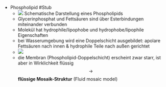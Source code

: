 - Phospholipid #Stub
    - ![](https://cdn.kastatic.org/ka-perseus-images/352079e6dc783dce573875198fcb364180b01331.png)  Schematische Darstellung eines Phospholipids
    - Glycerinphosphat und Fettsäuren sind über Esterbindungen miteinander verbunden
    - Molekül hat hydrophile/lipophobe und hydrophobe/lipophile Eigenschaften
    - bei Wasserumgebung wird eine Doppelschicht ausgebildet: apolare Fettsäuren nach innen & hydrophile Teile nach außen gerichtet
    - ![](https://images.gutefrage.net/media/fragen-antworten/bilder/237668226/0_big.png?v=1486331411000)
    - die Membran (Phospholipid-Doppelschicht) erscheint zwar starr, ist aber in Wirklichkeit flüssig $$ \rightarrow $$ **flüssige Mosaik-Struktur** (Fluid mosaic model)
